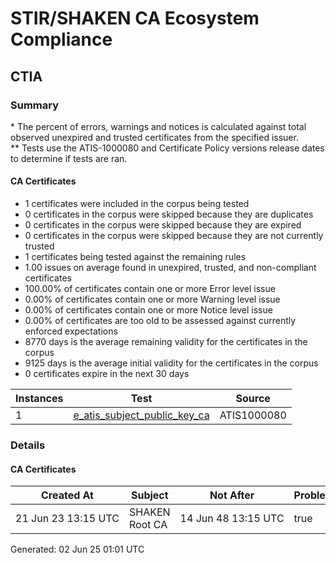 # STIR/SHAKEN CA Ecosystem Compliance

## CTIA

### Summary

\* The percent of errors, warnings and notices is calculated against total observed unexpired and trusted certificates from the specified issuer.\
\*\* Tests use the ATIS-1000080 and Certificate Policy versions release dates to determine if tests are ran.

#### CA Certificates

- 1 certificates were included in the corpus being tested
- 0 certificates in the corpus were skipped because they are duplicates
- 0 certificates in the corpus were skipped because they are expired
- 0 certificates in the corpus were skipped because they are not currently trusted
- 1 certificates being tested against the remaining rules
- 1.00 issues on average found in unexpired, trusted, and non-compliant certificates
- 100.00% of certificates contain one or more Error level issue
- 0.00% of certificates contain one or more Warning level issue
- 0.00% of certificates contain one or more Notice level issue
- 0.00% of certificates are too old to be assessed against currently enforced expectations
- 8770 days is the average remaining validity for the certificates in the corpus
- 9125 days is the average initial validity for the certificates in the corpus
- 0 certificates expire in the next 30 days

| Instances | Test | Source |
|-----------|------|--------|
| 1 | [e_atis_subject_public_key_ca](ISSUES/e_atis_subject_public_key_ca/README.md) | ATIS1000080 |

### Details

#### CA Certificates

| Created At | Subject | Not After | Problems | Link |
|------------|---------|-----------|----------|------|
| 21&#160;Jun&#160;23&#160;13:15&#160;UTC | SHAKEN Root CA | 14&#160;Jun&#160;48&#160;13:15&#160;UTC | true | [view](CERTS/ee1cf83becad4777dcf250170efecc7fc7498d85097e9a570dfac542151ebf53/README.md) |


Generated: 02 Jun 25 01:01 UTC